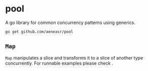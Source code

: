 # pool

A go library for common concurrency patterns using generics.


```
go get github.com/aeneasr/pool
```

## `Map`

`Map` manipulates a slice and transforms it to a slice of another type concurrently. For runnable examples please
check []().